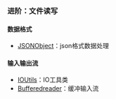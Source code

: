 

### 进阶：文件读写
#### 数据格式
- [JSONObject](./libs/file_format/#json)：json格式数据处理


#### 输入输出流
- [IOUtils](./libs/iostream/#ioutils)：IO工具类
- [Bufferedreader](./libs/iostream/#bufferedreader)：缓冲输入流
